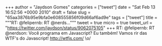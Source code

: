 
+++
author = "Jaydson Gomes"
categories = ["tweet"]
date = "Sat Feb 13 16:52:56 +0000 2010"
draft = false
slug = "65aa3876b95e9bfa0e608555856f09d66af6ad9e"
tags = ["tweet"]
title = """RT: @felipernb: RT @nerds..."""
tweet = true
micro = true
tweet_url = "https://twitter.com/jaydson/status/9062075105"
+++
RT: @felipernb: RT @nerdson: Você programa em Javascript? Eu também! Vamos rir das WTF's do Javascript! http://wtfjs.com/  \o/
